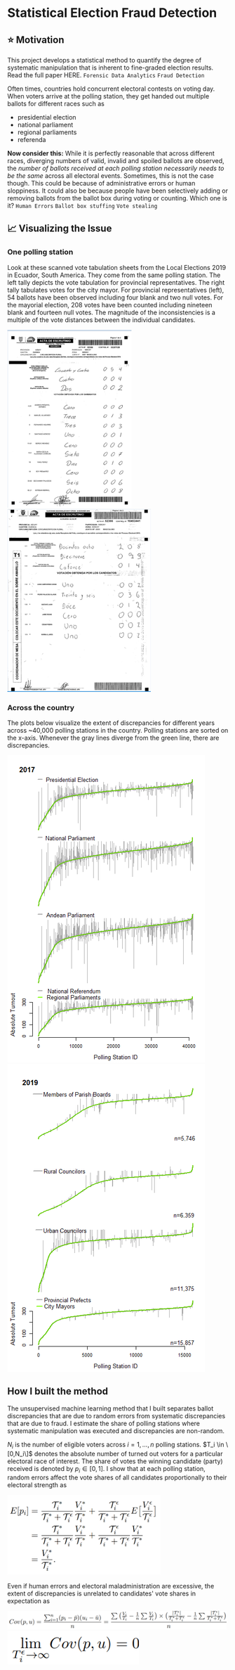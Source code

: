 # Statistical Election Fraud Detection 
## :star: Motivation 
This project develops a statistical method to quantify the degree of systematic manipulation that is inherent to fine-graded election results. Read the full paper HERE. `Forensic Data Analytics` `Fraud Detection` 

Often times, countries hold concurrent electoral contests on voting day. When voters arrive at the polling station, they get handed out multiple ballots for different 
races such as 
- presidential election 
- national parliament
- regional parliaments
- referenda

**Now consider this:** While it is perfectly reasonable that across different races, diverging numbers of valid, invalid and spoiled ballots are observed, the *number of ballots received at each polling station necessarily needs to be the same* across all electoral events. Sometimes, this is not the case though. This could be because of administrative errors or human sloppiness. It could also be because people have been selectively adding or removing ballots from the ballot box during voting or counting. Which one is it? `Human Errors` `Ballot box stuffing` `Vote stealing`

## :chart_with_upwards_trend: Visualizing the Issue 
### One polling station
Look at these scanned vote tabulation sheets from the Local Elections 2019 in Ecuador, South America. They come from the same polling station. The left tally depicts the vote tabulation for provincial representatives. The right tally tabulates votes for the city mayor. For provincial representatives (left), 54 ballots have been observed including four blank and two null votes. For the mayorial election, 208 votes have been counted including nineteen blank and fourteen null votes. The magnitude of the inconsistencies is a multiple of the vote distances between the individual candidates.

![alt-text-1](acta_prefecto.png "Election of Provincial Representatives") ![alt-text-2](acta_alcalde.png "Election of City Mayor")

### Across the country
The plots below visualize the extent of discrepancies for different years across ~40,000 polling stations in the country. Polling stations are sorted on the x-axis. Whenever the gray lines diverge from the green line, there are discrepancies. 

![alt-text-1](undervoting_2017.png) ![alt-text-2](undervoting_2019.png)

## How I built the method
The unsupervised machine learning method that I built separates ballot discrepancies that are due to random errors from systematic discrepancies that are due to fraud. I estimate the share of polling stations where systematic manipulation was executed and discrepancies are non-random. 

$N_i$ is the number of eligible voters across $i=1,...,n$ polling stations. $T_i \in \[0,N_i\]$ denotes the absolute number of turned out voters for a particular electoral race of interest. The share of votes the winning candidate (party) received is denoted by $p_i \in [0,1]$. I show that at each polling station, random errors affect the vote shares of all candidates proportionally to their electoral strength as 

<img src="eq1.png" width="350">

Even if human errors and electoral maladministration are excessive, the extent of discrepancies is unrelated to candidates' vote shares in expectation as 

<img src="eq2.png" width="500">
<img src="eq3.png" width="300">



